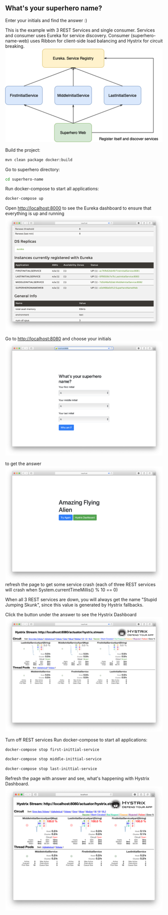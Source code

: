 ## What's your superhero name?
Enter your initials and find the answer :)

This is the example with 3 REST Services and single consumer.
Services and consumer uses Eureka for service discovery.
Consumer (superhero-name-web) uses Ribbon for client-side load balancing and Hystrix for circuit breaking.
![diagram](static/diagram.png "diagram")

Build the project:
```bash
mvn clean package docker:build
```

Go to superhero directory:
```bash
cd superhero-name
```

Run docker-compose to start all applications:
```bash
docker-compose up
```

Open [http://localhost:8000](http://localhost:8000) to see the Eureka dashboard to ensure that everything is up and running
![eureka](static/eureka.png "eureka")

Go to [http://localhost:8080](http://localhost:8080) and choose your initials
![question](static/question.png "question")

to get the answer
![answer](static/answer.png "answer")
refresh the page to get some service crash (each of three REST services will crash when System.currentTimeMillis() % 10 == 0)

When all 3 REST services are down, you will always get the name "Stupid Jumping Skunk", since this value is generated by Hystrix fallbacks.

Click the button under the answer to see the Hystrix Dashboard
![hystrix](static/hystrix.png "hystrix")

Turn off REST services
Run docker-compose to start all applications:
```bash
docker-compose stop first-inittial-service
```

```bash
docker-compose stop middle-inittial-service
```

```bash
docker-compose stop last-inittial-service
```

Refresh the page with answer and see, what's happening with Hystrix Dashboard.
![hystrix-open-circuits](static/hystrix-open-circuits.png "hystrix-open-circuits")